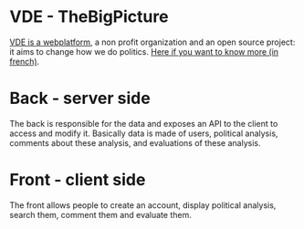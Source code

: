 # VDE - TheBigPicture
[VDE is a webplatform](https://vuedensemble.org), a non profit organization and an open source project: it aims to change how we do politics. [Here if you want to know more (in french)](https://vuedensemble.org/subject/26/bigPicture/26).

# Back - server side
The back is responsible for the data and exposes an API to the client to access and modify it. Basically data is made of users, political analysis, comments about these analysis, and evaluations of these analysis.

# Front - client side
The front allows people to create an account, display political analysis, search them, comment them and evaluate them.
